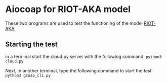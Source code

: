 # Aiocoap for RIOT-AKA model
These two programs are used to test the functioning of the model [RIOT-AKA](https://github.com/Deus-Ex-Mortis/RIOT-security/tree/security/examples/gcoap_server).
## Starting the test
in a terminal start the cloud.py server with the following command:
`python3 cloud.py`

Next, in another terminal, type the following command to start the test:
`python3 gcoap_cli.py`
